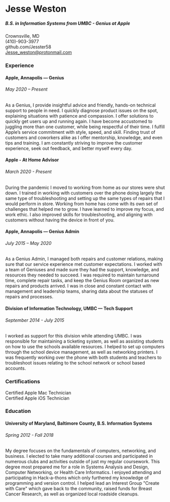 <h1> Jesse Weston </h1>
<h5> B.S. in Information Systems from UMBC - Genius at Apple  </h5>

Crownsville, MD  
(410)-903-3977  
github.com/Jesster58<br>
Jesse_weston@protonmail.com  

<h3> Experience </h3>

<h4> Apple, Annapolis — Genius </h4>
<h6> May 2020 – Present </h6>
As a Genius, I provide insightful advice and friendly, hands-on technical support to people in need. I quickly diagnose product issues on the spot, explaining situations with patience and compassion. I offer solutions to quickly get users up and running again. I have become accustomed to juggling more than one customer, while being respectful of their time. I fulfill Apple’s service commitment with style, speed, and skill. Finding trust of customers and coworkers alike as I offer mentorship, knowledge, and even tips and training. I am constantly striving to improve the customer experience, seek out feedback, and better myself every day.

<h4> Apple - At Home Advisor </h4>
<h6> March 2020 - Present </h6>
During the pandemic I moved to working from home as our stores were shut down. I trained in working with customers over the phone doing largely the same type of troubleshooting and setting up the same types of repairs that I would perform in store. Working from home has come with its own set of challenges that helped me to grow. I have learned to improve my focus, and work ethic. I also improved skills for troubleshooting, and aligning with customers without having the device in front of you.   

<h4> Apple, Annapolis — Genius Admin </h4>
<h6> July 2015 – May 2020 </h6>
As a Genius Admin, I managed both repairs and customer relations, making sure that our service experience met customer expectations. I worked with a team of Geniuses and made sure they had the support, knowledge, and resources they needed to succeed. I was required to maintain turnaround time, complete repair tasks, and keep the Genius Room organized as new repairs and products arrived. I was in close and constant contact with management and leadership teams, sharing data about the statuses of repairs and processes.

<h4> Division of Information Technology, UMBC — Tech Support </h4>
<h6> September 2014 - July 2015 </h6>
I worked as support for this division while attending UMBC. I was responsible for maintaining a ticketing system, as well as assisting students on how to use the schools available resources. I helped to set up computers through the school device management, as well as networking printers. I was frequently working over the phone with both students and teachers to troubleshoot issues relating to the school network or school based accounts. 

<h3> Certifications </h3>

Certified Apple Mac Technician  
Certified Apple iOS Technician

<h3> Education </h3>

<h4> University of Maryland, Baltimore County, B.S. Information Systems </h4>
<h6> Spring 2012 - Fall 2018 </h6>

My degree focuses on the fundamentals of computers, networking, and business. I elected to take many additional courses and participated in numerous clubs and activities outside of just my regular coursework. This degree most prepared me for a role in Systems Analysis and Design, Computer Networking, or Health Care Informatics. I enjoyed attending and participating in Hack-a-thons which only furthered my knowledge of programming and version control. I helped lead an Interest Group "Create with Care" which gave back to the community, raised funds for Breast Cancer Research, as well as organized local roadside cleanups. 
